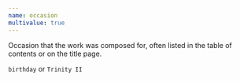 ```yaml
---
name: occasion
multivalue: true
---
```

Occasion that the work was composed for, often listed in the table of contents or on the title page.

`birthday` or `Trinity II`